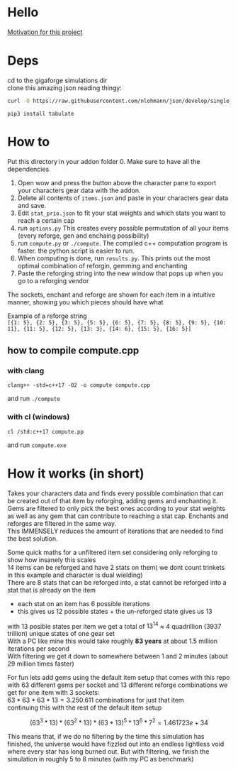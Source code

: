 # Hello   
[Motivation for this project](https://en.wikipedia.org/wiki/Autism)

# Deps   
cd to the gigaforge simulations dir   
clone this amazing json reading thingy:   
```bash
curl -O https://raw.githubusercontent.com/nlohmann/json/develop/single_include/nlohmann/json.hpp
```
```
pip3 install tabulate
```

# How to
Put this directory in your addon folder 
0. Make sure to have all the dependencies 
1. Open wow and press the button above the character pane to export your characters gear data with the addon.
2. Delete all contents of `items.json` and paste in your characters gear data and save.
3. Edit `stat_prio.json` to fit your stat weights and which stats you want to reach a certain cap
4. run `options.py` This creates every possible permutation of all your items (every reforge, gen and enchaing possibility)
5. run `compute.py` or `./compute`. The compiled c++ computation program is faster. the python script is easier to run.
6. When computing is done, run `results.py`. This prints out the most optimal combination of reforgin, gemming and enchanting
7. Paste the reforging string into the new window that pops up when you go to a reforging vendor

The sockets, enchant and reforge are shown for each item in a intuitive manner, showing you which pieces should have what

Example of a reforge string   
`[{1: 5}, {2: 5}, {3: 5}, {5: 5}, {6: 5}, {7: 5}, {8: 5}, {9: 5}, {10: 11}, {11: 5}, {12: 5}, {13: 3}, {14: 6}, {15: 5}, {16: 5}]`

## how to compile compute.cpp
### with clang
```
clang++ -std=c++17 -O2 -o compute compute.cpp
```
and run `./compute`

### with cl (windows)
```
cl /std:c++17 compute.pp
```
and run `compute.exe`

# How it works (in short)
Takes your characters data and finds every possible combination that can be created out of that item by reforging, adding gems and enchanting it.
Gems are filtered to only pick the best ones according to your stat weights as well as any gem that can contribute to reaching a stat cap. Enchants and reforges are filtered in the same way.   
This IMMENSELY reduces the amount of iterations that are needed to find the best solution.

Some quick maths for a unfiltered item set considering only reforging to show how insanely this scales     
14 items can be reforged and have 2 stats on them( we dont count trinkets in this example and character is dual wielding)   
There are 8 stats that can be reforged into, a stat cannot be reforged into a stat that is already on the item   
- each stat on an item has 6 possible iterations   
- this gives us 12 possible states + the un-reforged state gives us 13   

with 13 posible states per item we get a total of $13^{14}$ ≈ 4 quadrillion (3937 trillion) unique states of one gear set   
With a PC like mine this would take roughly **83 years** at about 1.5 million iterations per second   
With filtering we get it down to somewhere between 1 and 2 minutes (about 29 million times faster)   

For fun lets add gems using the default item setup that comes with this repo
with 63 different gems per socket and 13 different reforge combinations we get for one item with 3 sockets:   
$63 * 63 * 63 * 13 = 3.250.611$ combinations for just that item   
continuing this with the rest of the default item setup   

$$(63^{3} * 13) * (63^{2} * 13) * (63 * 13)^{5} * 13^{6} * 7^2 =1.461723e+34$$   

This means that, if we do no filtering by the time this simulation has finished, the universe would have fizzled out into an endless lightless void where every star has long burned out.
But with filtering, we finish the simulation in roughly 5 to 8 minutes (with my PC as benchmark)
